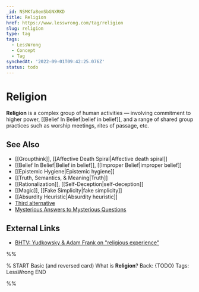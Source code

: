 ```yaml
---
_id: NSMKfa8emSbGNXRKD
title: Religion
href: https://www.lesswrong.com/tag/religion
slug: religion
type: tag
tags:
  - LessWrong
  - Concept
  - Tag
synchedAt: '2022-09-01T09:42:25.076Z'
status: todo
---
```


# Religion

**Religion** is a complex group of human activities — involving commitment to higher power, [[Belief In Belief|belief in belief]], and a range of shared group practices such as worship meetings, rites of passage, etc.

## See Also

- [[Groupthink]], [[Affective Death Spiral|Affective death spiral]]
- [[Belief In Belief|Belief in belief]], [[Improper Belief|improper belief]]
- [[Epistemic Hygiene|Epistemic hygiene]]
- [[Truth, Semantics, & Meaning|Truth]]
- [[Rationalization]], [[Self-Deception|self-deception]]
- [[Magic]], [[Fake Simplicity|fake simplicity]]
- [[Absurdity Heuristic|Absurdity heuristic]]
- [Third alternative](https://wiki.lesswrong.com/wiki/Third_alternative)
- [Mysterious Answers to Mysterious Questions](https://www.lesswrong.com/tag/mysterious-answers-to-mysterious-questions)

## External Links

- [BHTV: Yudkowsky & Adam Frank on "religious experience"](http://bloggingheads.tv/diavlogs/18501)


%%

% START
Basic (and reversed card)
What is **Religion**?
Back: {TODO}
Tags: LessWrong
END

%%
	
